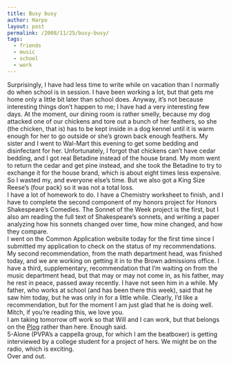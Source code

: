 ```yaml
---
title: Busy busy
author: Harpo
layout: post
permalink: /2008/11/25/busy-busy/
tags:
  - friends
  - music
  - school
  - work
---
```

Surprisingly, I have had less time to write while on vacation than I normally do when school is in session. I have been working a lot, but that gets me home only a little bit later than school does. Anyway, it&#8217;s not because interesting things don&#8217;t happen to me; I have had a very interesting few days. At the moment, our dining room is rather smelly, because my dog attacked one of our chickens and tore out a bunch of her feathers, so she (the chicken, that is) has to be kept inside in a dog kennel until it is warm enough for her to go outside or she&#8217;s grown back enough feathers. My sister and I went to Wal-Mart this evening to get some bedding and disinfectant for her. Unfortunately, I forgot that chickens can&#8217;t have cedar bedding, and I got real Betadine instead of the house brand. My mom went to return the cedar and get pine instead, and she took the Betadine to try to exchange it for the house brand, which is about eight times less expensive. So I wasted my, and everyone else&#8217;s time. But we also got a King Size Reese&#8217;s (four pack) so it was not a total loss.  
I have a lot of homework to do. I have a Chemistry worksheet to finish, and I have to complete the second component of my honors project for Honors Shakespeare&#8217;s Comedies. The Sonnet of the Week project is the first, but I also am reading the full text of Shakespeare&#8217;s sonnets, and writing a paper analyzing how his sonnets changed over time, how mine changed, and how they compare.  
I went on the Common Application website today for the first time since I submitted my application to check on the status of my recommendations. My second recommendation, from the math department head, was finished today, and we are working on getting it in to the Brown admissions office. I have a third, supplementary, recommendation that I&#8217;m waiting on from the music department head, but that may or may not come in, as his father, may he rest in peace, passed away recently. I have not seen him in a while. My father, who works at school (and has been there this week), said that he saw him today, but he was only in for a little while. Clearly, I&#8217;d like a recommendation, but for the moment I am just glad that he is doing well. Mitch, if you&#8217;re reading this, we love you.  
I am taking tomorrow off work so that Will and I can work, but that belongs on the <a href="http://harpojaeger.github.io/lego_plog" target="_blank">Plog</a> rather than here. Enough said.  
5-Alone (PVPA&#8217;s a cappella group, for which I am the beatboxer) is getting interviewed by a college student for a project of hers. We might be on the radio, which is exciting.  
Over and out.